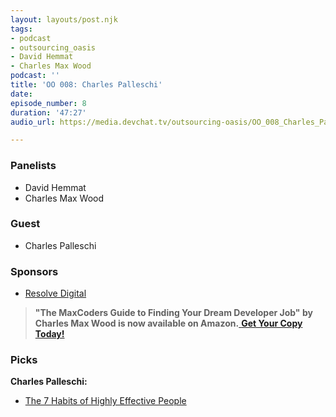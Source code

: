 ```yaml
---
layout: layouts/post.njk
tags:
- podcast
- outsourcing_oasis
- David Hemmat
- Charles Max Wood
podcast: ''
title: 'OO 008: Charles Palleschi'
date: 
episode_number: 8
duration: '47:27'
audio_url: https://media.devchat.tv/outsourcing-oasis/OO_008_Charles_Palleschi.mp3

---
```

### **Panelists**

* David Hemmat
* Charles Max Wood

### **Guest**

* Charles Palleschi

### **Sponsors**

* [Resolve Digital](https://resolve.digital/?utm_source=ooasis-&utm_medium=podcast&utm_content=20200413-sponsor)

> **"The MaxCoders Guide to Finding Your Dream Developer Job" by Charles Max Wood is now available on Amazon.**[ **Get Your Copy Today!**](https://www.amazon.com/gp/product/B081MBL5C9/ref=as_li_ss_tl?ie=UTF8&linkCode=sl1&tag=devchattv-20&linkId=9d61363241636e2546ef46abba198746&language=en_US)

### **Picks**

**Charles Palleschi:**

* [The 7 Habits of Highly Effective People](https://www.amazon.com/Habits-Highly-Effective-People-Powerful/dp/0743269519)